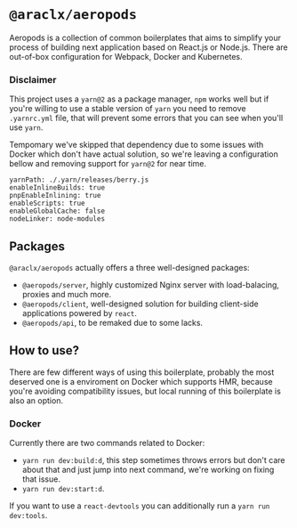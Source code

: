 # `@araclx/aeropods`
Aeropods is a collection of common boilerplates that aims to simplify your process of building next application based on React.js or Node.js. There are out-of-box configuration for Webpack, Docker and Kubernetes.


### Disclaimer
This project uses a `yarn@2` as a package manager, `npm` works well but if you're willing to use a stable version of `yarn` you need to remove `.yarnrc.yml` file, that will prevent some errors that you can see when you'll use `yarn`.

Tempomary we've skipped that dependency due to some issues with Docker which don't have actual solution, so we're leaving a configuration bellow and removing support for `yarn@2` for near time.

```
yarnPath: ./.yarn/releases/berry.js
enableInlineBuilds: true
pnpEnableInlining: true
enableScripts: true
enableGlobalCache: false
nodeLinker: node-modules
```

## Packages
`@araclx/aeropods` actually offers a three well-designed packages:
- `@aeropods/server`, highly customized Nginx server with load-balacing, proxies and much more.
- `@aeropods/client`, well-designed solution for building client-side applications powered by `react`.
- `@aeropods/api`, to be remaked due to some lacks.

## How to use?
There are few different ways of using this boilerplate, probably the most deserved one is a enviroment on Docker which supports HMR, because you're avoiding compatibility issues, but local running of this boilerplate is also an option.

### Docker
Currently there are two commands related to Docker:
- `yarn run dev:build:d`, this step sometimes throws errors but don't care about that and just jump into next command, we're working on fixing that issue.
- `yarn run dev:start:d`.

If you want to use a `react-devtools` you can additionally run a `yarn run dev:tools`.
